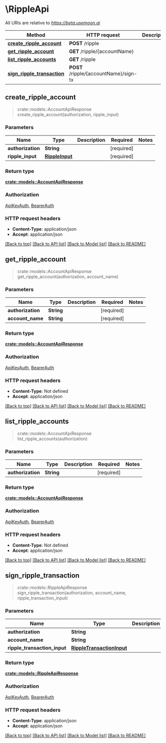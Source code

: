 # \RippleApi

All URIs are relative to _https://beta.usemoon.ai_

| Method                                                                  | HTTP request                           | Description |
| ----------------------------------------------------------------------- | -------------------------------------- | ----------- |
| [**create\_ripple\_account**](rippleapi.md#create\_ripple\_account)     | **POST** /ripple                       |             |
| [**get\_ripple\_account**](rippleapi.md#get\_ripple\_account)           | **GET** /ripple/{accountName}          |             |
| [**list\_ripple\_accounts**](rippleapi.md#list\_ripple\_accounts)       | **GET** /ripple                        |             |
| [**sign\_ripple\_transaction**](rippleapi.md#sign\_ripple\_transaction) | **POST** /ripple/{accountName}/sign-tx |             |

## create\_ripple\_account

> crate::models::AccountApiResponse create\_ripple\_account(authorization, ripple\_input)

### Parameters

| Name              | Type                              | Description | Required    | Notes |
| ----------------- | --------------------------------- | ----------- | ----------- | ----- |
| **authorization** | **String**                        |             | \[required] |       |
| **ripple\_input** | [**RippleInput**](rippleinput.md) |             | \[required] |       |

### Return type

[**crate::models::AccountApiResponse**](../../rust/docs/AccountAPIResponse.md)

### Authorization

[ApiKeyAuth](./#ApiKeyAuth), [BearerAuth](./#BearerAuth)

### HTTP request headers

* **Content-Type**: application/json
* **Accept**: application/json

[\[Back to top\]](rippleapi.md) [\[Back to API list\]](./#documentation-for-api-endpoints) [\[Back to Model list\]](./#documentation-for-models) [\[Back to README\]](./)

## get\_ripple\_account

> crate::models::AccountApiResponse get\_ripple\_account(authorization, account\_name)

### Parameters

| Name              | Type       | Description | Required    | Notes |
| ----------------- | ---------- | ----------- | ----------- | ----- |
| **authorization** | **String** |             | \[required] |       |
| **account\_name** | **String** |             | \[required] |       |

### Return type

[**crate::models::AccountApiResponse**](../../rust/docs/AccountAPIResponse.md)

### Authorization

[ApiKeyAuth](./#ApiKeyAuth), [BearerAuth](./#BearerAuth)

### HTTP request headers

* **Content-Type**: Not defined
* **Accept**: application/json

[\[Back to top\]](rippleapi.md) [\[Back to API list\]](./#documentation-for-api-endpoints) [\[Back to Model list\]](./#documentation-for-models) [\[Back to README\]](./)

## list\_ripple\_accounts

> crate::models::AccountApiResponse list\_ripple\_accounts(authorization)

### Parameters

| Name              | Type       | Description | Required    | Notes |
| ----------------- | ---------- | ----------- | ----------- | ----- |
| **authorization** | **String** |             | \[required] |       |

### Return type

[**crate::models::AccountApiResponse**](../../rust/docs/AccountAPIResponse.md)

### Authorization

[ApiKeyAuth](./#ApiKeyAuth), [BearerAuth](./#BearerAuth)

### HTTP request headers

* **Content-Type**: Not defined
* **Accept**: application/json

[\[Back to top\]](rippleapi.md) [\[Back to API list\]](./#documentation-for-api-endpoints) [\[Back to Model list\]](./#documentation-for-models) [\[Back to README\]](./)

## sign\_ripple\_transaction

> crate::models::RippleApiResponse sign\_ripple\_transaction(authorization, account\_name, ripple\_transaction\_input)

### Parameters

| Name                           | Type                                                    | Description | Required    | Notes |
| ------------------------------ | ------------------------------------------------------- | ----------- | ----------- | ----- |
| **authorization**              | **String**                                              |             | \[required] |       |
| **account\_name**              | **String**                                              |             | \[required] |       |
| **ripple\_transaction\_input** | [**RippleTransactionInput**](rippletransactioninput.md) |             | \[required] |       |

### Return type

[**crate::models::RippleApiResponse**](../../rust/docs/RippleAPIResponse.md)

### Authorization

[ApiKeyAuth](./#ApiKeyAuth), [BearerAuth](./#BearerAuth)

### HTTP request headers

* **Content-Type**: application/json
* **Accept**: application/json

[\[Back to top\]](rippleapi.md) [\[Back to API list\]](./#documentation-for-api-endpoints) [\[Back to Model list\]](./#documentation-for-models) [\[Back to README\]](./)
